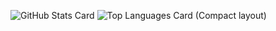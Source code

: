 ![GitHub Stats Card](https://github-readme-stats.vercel.app/api?username=2315195882&show_icons=true&count_private=true&theme=dark)
![Top Languages Card (Compact layout)](https://github-readme-stats.vercel.app/api/top-langs/?username=2315195882&layout=compact&theme=dark)

<!--
**Awayume/Awayume** is a ✨ _special_ ✨ repository because its `README.md` (this file) appears on your GitHub profile.

Here are some ideas to get you started:

- 🔭 I’m currently working on ...
- 🌱 I’m currently learning ...
- 👯 I’m looking to collaborate on ...
- 🤔 I’m looking for help with ...
- 💬 Ask me about ...
- 📫 How to reach me: ...
- 😄 Pronouns: ...
- ⚡ Fun fact: ...
-->
